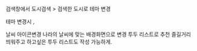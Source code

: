 검색창에서 도시검색 > 검색한 도시로 테마 변경

테마 변경시 ,

날씨 아이콘변경
나라의 날씨에 맞는 배경화면으로 변경
투두 리스트로 추천 즐길거리 띄워주고
하고싶은 투두 리스트도 작성 가능하게.
